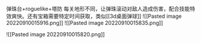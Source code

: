 弹珠台+roguelike+塔防
每关地形不同，让弹珠滚动对敌人造成伤害，配合技能特效爽快。还有宝箱需要特定时间获取，类似[[3d桌面弹球]]
![[Pasted image 20220910015916.png]]
![[Pasted image 20220910015835.png]]

![[Pasted image 20220910015820.png]]